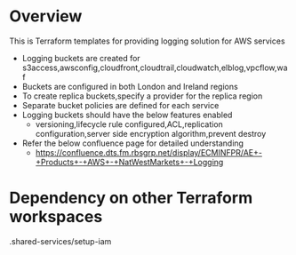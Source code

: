 # Overview
This is Terraform templates for providing logging solution for AWS services
- Logging buckets are created for s3access,awsconfig,cloudfront,cloudtrail,cloudwatch,elblog,vpcflow,waf
- Buckets are configured in both London and Ireland regions
- To create replica buckets,specify a provider for the replica region
- Separate bucket policies are defined for each service
- Logging buckets should have the below features enabled
  - versioning,lifecycle rule configured,ACL,replication configuration,server side encryption algorithm,prevent destroy
- Refer the below confluence page for detailed understanding
  - https://confluence.dts.fm.rbsgrp.net/display/ECMINFPR/AE+-+Products+-+AWS+-+NatWestMarkets+-+Logging

# Dependency on other Terraform workspaces
.shared-services/setup-iam


